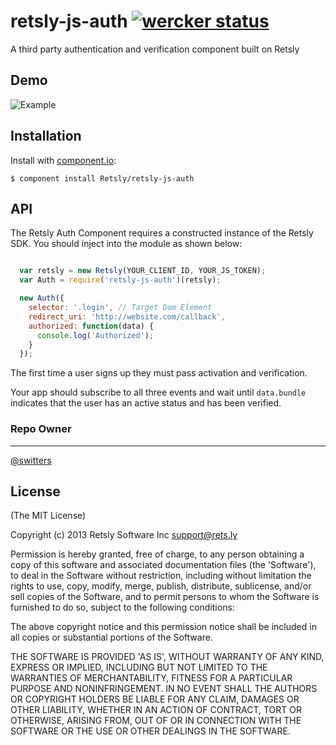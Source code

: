 # retsly-js-auth [![wercker status](https://app.wercker.com/status/42df0af2803ce85acb8680f9bde1b9e4/s "wercker status")](https://app.wercker.com/project/bykey/42df0af2803ce85acb8680f9bde1b9e4)

  A third party authentication and verification component built on Retsly

## Demo

  ![Example](https://raw.github.com/Retsly/retsly-js-auth/master/examples/example.gif)

## Installation

  Install with [component.io](http://github.com/component/component):

    $ component install Retsly/retsly-js-auth

## API

The Retsly Auth Component requires a constructed instance of the Retsly
SDK. You should inject into the module as shown below:

```javascript

  var retsly = new Retsly(YOUR_CLIENT_ID, YOUR_JS_TOKEN);
  var Auth = require('retsly-js-auth')(retsly);

  new Auth({
    selector: '.login', // Target Dom Element
    redirect_uri: 'http://website.com/callback',
    authorized: function(data) {
      console.log('Authorized');
    }
  });

```

The first time a user signs up they must pass activation and verification.

Your app should subscribe to all three events and wait until `data.bundle` indicates
that the user has an active status and has been verified.

### Repo Owner
---
[@switters](https://github.com/switters)

## License

(The MIT License)

Copyright (c) 2013 Retsly Software Inc <support@rets.ly>

Permission is hereby granted, free of charge, to any person obtaining a copy of this software and associated documentation files (the 'Software'), to deal in the Software without restriction, including without limitation the rights to use, copy, modify, merge, publish, distribute, sublicense, and/or sell copies of the Software, and to permit persons to whom the Software is furnished to do so, subject to the following conditions:

The above copyright notice and this permission notice shall be included in all copies or substantial portions of the Software.

THE SOFTWARE IS PROVIDED 'AS IS', WITHOUT WARRANTY OF ANY KIND, EXPRESS OR IMPLIED, INCLUDING BUT NOT LIMITED TO THE WARRANTIES OF MERCHANTABILITY, FITNESS FOR A PARTICULAR PURPOSE AND NONINFRINGEMENT. IN NO EVENT SHALL THE AUTHORS OR COPYRIGHT HOLDERS BE LIABLE FOR ANY CLAIM, DAMAGES OR OTHER LIABILITY, WHETHER IN AN ACTION OF CONTRACT, TORT OR OTHERWISE, ARISING FROM, OUT OF OR IN CONNECTION WITH THE SOFTWARE OR THE USE OR OTHER DEALINGS IN THE SOFTWARE.
